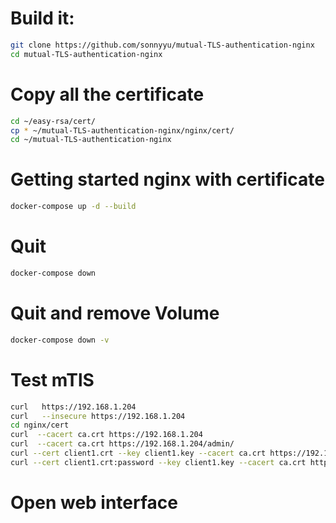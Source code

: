 # Build it:
```bash
git clone https://github.com/sonnyyu/mutual-TLS-authentication-nginx
cd mutual-TLS-authentication-nginx
```
# Copy all the certificate 
```bash
cd ~/easy-rsa/cert/
cp * ~/mutual-TLS-authentication-nginx/nginx/cert/
cd ~/mutual-TLS-authentication-nginx
```
# Getting started nginx with certificate
```bash
docker-compose up -d --build
```
# Quit 
```bash
docker-compose down 
```
# Quit and remove Volume
```bash
docker-compose down -v
```
# Test mTlS
```bash
curl   https://192.168.1.204
curl   --insecure https://192.168.1.204
cd nginx/cert
curl  --cacert ca.crt https://192.168.1.204
curl  --cacert ca.crt https://192.168.1.204/admin/
curl --cert client1.crt --key client1.key --cacert ca.crt https://192.168.1.204/admin/
curl --cert client1.crt:password --key client1.key --cacert ca.crt https://192.168.1.204/admin/
```
# Open web interface

